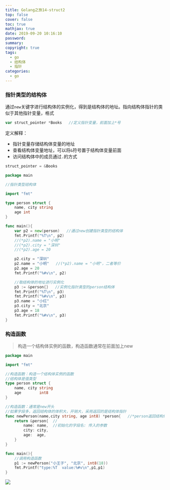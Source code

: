```yaml
---
title: Golang之旅14-struct2
top: false
cover: false
toc: true
mathjax: true
date: 2019-09-20 10:16:10
password:
summary:
copyright: true
tags:
  - go
  - 结构体
  - 指针
categories:
  - go
---
```




### 指针类型的结构体

通过`new`关键字进行结构体的实例化，得到是结构体的地址。指向结构体指针的类似于其他指针变量，格式

``` go
var struct_pointer *Books   //定义指针变量，前面加上*号
```

定义解释：

- 指针变量存储结构体变量的地址
- 查看结构体变量地址，可以将`&`符号置于结构体变量前面
- 访问结构体中的成员通过`.`的方式

<!--MORE-->

``` go
struct_pointer = &Books
```

```go
package main

//指针类型结构体

import "fmt"

type person struct {
	name, city string
	age int
}

func main(){
	var p2 = new(person)   //通过new创建指针类型的结构体
	fmt.Printf("%T\n", p2)
	//(*p2).name = "小明"
	//(*p2).city = "深圳"
	//(*p2).age = 20

	p2.city = "深圳"
	p2.name = "小明"   //(*p2).name = "小明"，二者等价
	p2.age = 20
	fmt.Printf("%#v\n", p2)

	//取结构体的地址进行实例化
	p3 := &person{}   //实例化指针类型的person结构体
	fmt.Printf("%T\n", p3)
	fmt.Printf("%#v\n", p3)
	p3.name = "小红"
	p3.city = "北京"
	p3.age = 18
	fmt.Printf("%#v\n", p3)
}

```



### 构造函数

> 构造一个结构体实例的函数，构造函数通常在前面加上new

```go
package main

import "fmt"

//构造函数：构造一个结构体实例的函数
//结构体是值类型
type person struct {
	name, city string
	age        int8
}

//构造函数：通常是new开头
//如果字段多，返回结构体的体积大，开销大，采用返回的是结构体指针
func newPerson(name,city string, age int8) *person{   //*person返回结构体指针
	return &person{  //
        name: name,  //初始化的字段名: 传入的参数
		city: city,
		age:  age,
	}
}

func main(){
    //调用构造函数
	p1 := newPerson("小王子", "北京", int8(18))
	fmt.Printf("type:%T  value:%#v\n",p1,p1)
}
```



![](https://s2.ax1x.com/2019/09/20/njk1W8.png)
